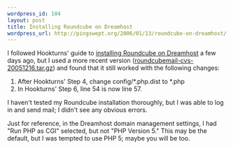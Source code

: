 ```yaml
--- 
wordpress_id: 104
layout: post
title: Installing Roundcube on Dreamhost
wordpress_url: http://pingswept.org/2006/01/13/roundcube-on-dreamhost/
---
```

I followed Hookturns' guide to <a href="http://www.hookturns.com/setting-up-roundcube-on-dreamhost/">installing Roundcube on Dreamhost</a> a few days ago, but I used a more recent version (<a href="http://sourceforge.net/project/showfiles.php?group_id=139281&package_id=171500&release_id=378726">roundcubemail-cvs-20051216.tar.gz</a>) and found that it still worked with the following changes:
<ol>
<li>After Hookturns' Step 4, change config/*.php.dist to *.php</li>
<li>In Hookturns' Step 6, line 54 is now line 57.</li>
</ol>
I haven't tested my Roundcube installation thoroughly, but I was able to log in and send mail; I didn't see any obvious errors.

Just for reference, in the Dreamhost domain management settings, I had "Run PHP as CGI" selected, but not "PHP Version 5." This may be the default, but I was tempted to use PHP 5; maybe you will be too.
